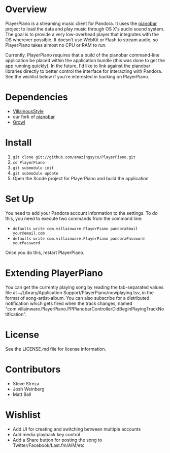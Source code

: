 Overview
========

PlayerPiano is a streaming music client for Pandora. It uses the [pianobar](http://github.com/amazingsyco/pianobar) project to load the data and play music through OS X's audio sound system. The goal is to provide a very low-overhead player that integrates with the OS wherever possible. It doesn't use WebKit or Flash to stream audio, so PlayerPiano takes almost no CPU or RAM to run.

Currently, PlayerPiano requires that a build of the pianobar command-line application be placed within the application bundle (this was done to get the app running quickly). In the future, I'd like to link against the pianobar libraries directly to better control the interface for interacting with Pandora. See the wishlist below if you're interested in hacking on PlayerPiano.

Dependencies
============

* [VillainousStyle](http://github.com/amazingsyco/VillainousStyle)
* our fork of [pianobar](http://github.com/amazingsyco/pianobar)
* [Growl](http://growl.info/)

Install
=======

1. `git clone git://github.com/amazingsyco/PlayerPiano.git`
2. `cd PlayerPiano`
3. `git submodule init`
4. `git submodule update`
5. Open the Xcode project for PlayerPiano and build the application

Set Up
======

You need to add your Pandora account information to the settings. To do this, you need to execute two commands from the command line:

* `defaults write com.villainware.PlayerPiano pandoraEmail your@email.com`
* `defaults write com.villainware.PlayerPiano pandoraPassword yourPassword`

Once you do this, restart PlayerPiano.

Extending PlayerPiano
=====================

You can get the currently playing song by reading the tab-separated values file at ~/Library/Application Support/PlayerPiano/nowplaying.tsv, in the format of song-artist-album. You can also subscribe for a distributed notification which gets fired when the track changes, named "com.villainware.PlayerPiano.PPPianobarControllerDidBeginPlayingTrackNotification".

License
=======

See the LICENSE.md file for license information.

Contributors
============

* Steve Streza
* Josh Weinberg
* Matt Ball

Wishlist
========

* Add UI for creating and switching between multiple accounts
* Add media playback key control
* Add a Share button for posting the song to Twitter/Facebook/Last.fm/AIM/etc
